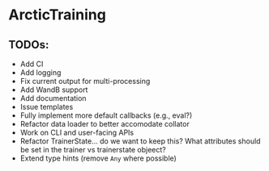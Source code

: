 # ArcticTraining

## TODOs:
- Add CI
- Add logging
- Fix current output for multi-processing
- Add WandB support
- Add documentation
- Issue templates
- Fully implement more default callbacks (e.g., eval?)
- Refactor data loader to better accomodate collator
- Work on CLI and user-facing APIs
- Refactor TrainerState... do we want to keep this? What attributes should be set in the trainer vs trainerstate objeect?
- Extend type hints (remove `Any` where possible)
